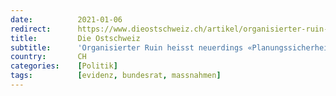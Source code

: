 ```yaml
---
date:          2021-01-06
redirect:      https://www.dieostschweiz.ch/artikel/organisierter-ruin-heisst-neuerdings-planungssicherheit-PJgWXky
title:         Die Ostschweiz
subtitle:      'Organisierter Ruin heisst neuerdings «Planungssicherheit»'
country:       CH
categories:    [Politik]
tags:          [evidenz, bundesrat, massnahmen]
---
```

